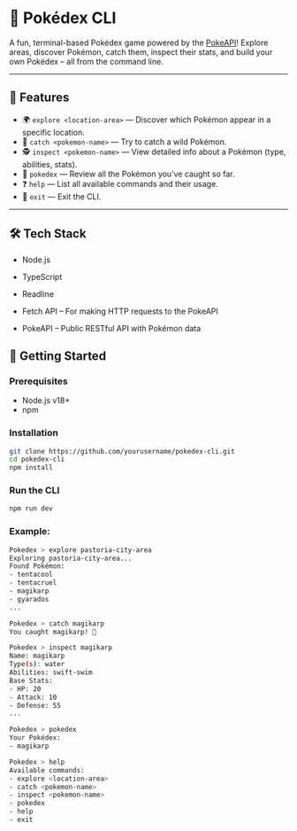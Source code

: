

# 🧭 Pokédex  CLI

A fun, terminal-based Pokédex game powered by the [PokeAPI](https://pokeapi.co/)! Explore areas, discover Pokémon, catch them, inspect their stats, and build your own Pokédex – all from the command line.

---

## 🧩 Features

- 🌍 `explore <location-area>` — Discover which Pokémon appear in a specific location.
- 🎯 `catch <pokemon-name>` — Try to catch a wild Pokémon.
- 🕵️ `inspect <pokemon-name>` — View detailed info about a Pokémon (type, abilities, stats).
- 📘 `pokedex` — Review all the Pokémon you’ve caught so far.
- ❓ `help` — List all available commands and their usage.
- 🚪 `exit` — Exit the CLI.

---

## 🛠 Tech Stack
- Node.js 

- TypeScript

- Readline

- Fetch API – For making HTTP requests to the PokeAPI

- PokeAPI – Public RESTful API with Pokémon data

## 🚀 Getting Started

### Prerequisites

- Node.js v18+
- npm

### Installation

```bash
git clone https://github.com/yourusername/pokedex-cli.git
cd pokedex-cli
npm install
```

### Run the CLI

```bash
npm run dev 
```

### Example:

```bash
Pokedex > explore pastoria-city-area
Exploring pastoria-city-area...
Found Pokémon:
- tentacool
- tentacruel
- magikarp
- gyarados
...

Pokedex > catch magikarp
You caught magikarp! 🎉

Pokedex > inspect magikarp
Name: magikarp
Type(s): water
Abilities: swift-swim
Base Stats:
- HP: 20
- Attack: 10
- Defense: 55
...

Pokedex > pokedex
Your Pokédex:
- magikarp

Pokedex > help
Available commands:
- explore <location-area>
- catch <pokemon-name>
- inspect <pokemon-name>
- pokedex
- help
- exit

```